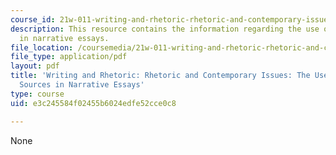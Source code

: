 ```yaml
---
course_id: 21w-011-writing-and-rhetoric-rhetoric-and-contemporary-issues-fall-2015
description: This resource contains the information regarding the use of outside sources
  in narrative essays.
file_location: /coursemedia/21w-011-writing-and-rhetoric-rhetoric-and-contemporary-issues-fall-2015/e3c245584f02455b6024edfe52cce0c8_MIT21W_011F15_Narrative.pdf
file_type: application/pdf
layout: pdf
title: 'Writing and Rhetoric: Rhetoric and Contemporary Issues: The Use of Outside
  Sources in Narrative Essays'
type: course
uid: e3c245584f02455b6024edfe52cce0c8

---
```

None